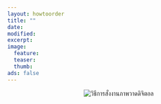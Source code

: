 ```yaml
---
layout: howtoorder
title: ""
date: 
modified:
excerpt:
image:
  feature:
  teaser:
  thumb:
ads: false
---
```


<center><img src="http://i736.photobucket.com/albums/xx9/Cutieberries/for%20random%20post/howtoorder_zpslbquiyu2.jpg" border="0" alt=" วิธีการสั่งงานภาพวาดดิจิตอล"></center>

